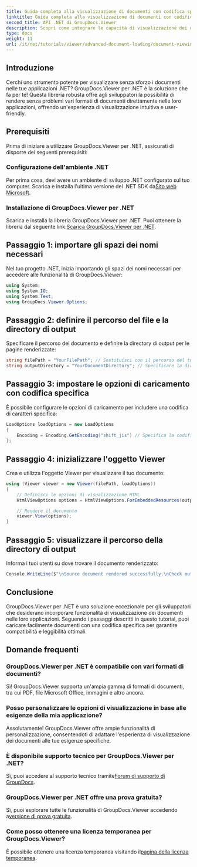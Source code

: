 ```yaml
---
title: Guida completa alla visualizzazione di documenti con codifica specifica
linktitle: Guida completa alla visualizzazione di documenti con codifica specifica
second_title: API .NET di GroupDocs.Viewer
description: Scopri come integrare le capacità di visualizzazione dei documenti nelle tue applicazioni .NET utilizzando GroupDocs.Viewer per .NET. Questa guida dettagliata ti accompagna attraverso l'installazione, la configurazione e il rendering di vari formati di documenti.
type: docs
weight: 11
url: /it/net/tutorials/viewer/advanced-document-loading/document-viewing-with-specific-encoding/
---
```

## Introduzione

Cerchi uno strumento potente per visualizzare senza sforzo i documenti nelle tue applicazioni .NET? GroupDocs.Viewer per .NET è la soluzione che fa per te! Questa libreria robusta offre agli sviluppatori la possibilità di rendere senza problemi vari formati di documenti direttamente nelle loro applicazioni, offrendo un'esperienza di visualizzazione intuitiva e user-friendly.

## Prerequisiti

Prima di iniziare a utilizzare GroupDocs.Viewer per .NET, assicurati di disporre dei seguenti prerequisiti:

### Configurazione dell'ambiente .NET

 Per prima cosa, devi avere un ambiente di sviluppo .NET configurato sul tuo computer. Scarica e installa l'ultima versione del .NET SDK da[Sito web Microsoft](https://dotnet.microsoft.com/download).

### Installazione di GroupDocs.Viewer per .NET

 Scarica e installa la libreria GroupDocs.Viewer per .NET. Puoi ottenere la libreria dal seguente link:[Scarica GroupDocs.Viewer per .NET](https://releases.groupdocs.com/viewer/net/).

## Passaggio 1: importare gli spazi dei nomi necessari

Nel tuo progetto .NET, inizia importando gli spazi dei nomi necessari per accedere alle funzionalità di GroupDocs.Viewer:

```csharp
using System;
using System.IO;
using System.Text;
using GroupDocs.Viewer.Options;
```

## Passaggio 2: definire il percorso del file e la directory di output

Specificare il percorso del documento e definire la directory di output per le pagine renderizzate:

```csharp
string filePath = "YourFilePath"; // Sostituisci con il percorso del tuo documento
string outputDirectory = "YourDocumentDirectory"; // Specificare la directory per l'output
```

## Passaggio 3: impostare le opzioni di caricamento con codifica specifica

È possibile configurare le opzioni di caricamento per includere una codifica di caratteri specifica:

```csharp
LoadOptions loadOptions = new LoadOptions
{
    Encoding = Encoding.GetEncoding("shift_jis") // Specifica la codifica desiderata
};
```

## Passaggio 4: inizializzare l'oggetto Viewer

Crea e utilizza l'oggetto Viewer per visualizzare il tuo documento:

```csharp
using (Viewer viewer = new Viewer(filePath, loadOptions))
{
    // Definisci le opzioni di visualizzazione HTML
    HtmlViewOptions options = HtmlViewOptions.ForEmbeddedResources(outputDirectory + "/page-{0}.html");

    // Rendere il documento
    viewer.View(options);
}
```

## Passaggio 5: visualizzare il percorso della directory di output

Informa i tuoi utenti su dove trovare il documento renderizzato:

```csharp
Console.WriteLine($"\nSource document rendered successfully.\nCheck output in {outputDirectory}.");
```

## Conclusione

GroupDocs.Viewer per .NET è una soluzione eccezionale per gli sviluppatori che desiderano incorporare funzionalità di visualizzazione dei documenti nelle loro applicazioni. Seguendo i passaggi descritti in questo tutorial, puoi caricare facilmente documenti con una codifica specifica per garantire compatibilità e leggibilità ottimali.

## Domande frequenti

### GroupDocs.Viewer per .NET è compatibile con vari formati di documenti?
Sì! GroupDocs.Viewer supporta un'ampia gamma di formati di documenti, tra cui PDF, file Microsoft Office, immagini e altro ancora.

### Posso personalizzare le opzioni di visualizzazione in base alle esigenze della mia applicazione?
Assolutamente! GroupDocs.Viewer offre ampie funzionalità di personalizzazione, consentendoti di adattare l'esperienza di visualizzazione dei documenti alle tue esigenze specifiche.

### È disponibile supporto tecnico per GroupDocs.Viewer per .NET?
 Sì, puoi accedere al supporto tecnico tramite[Forum di supporto di GroupDocs](https://forum.groupdocs.com/c/viewer/9).

### GroupDocs.Viewer per .NET offre una prova gratuita?
 Sì, puoi esplorare tutte le funzionalità di GroupDocs.Viewer accedendo a[versione di prova gratuita](https://releases.groupdocs.com/).

### Come posso ottenere una licenza temporanea per GroupDocs.Viewer?
 È possibile ottenere una licenza temporanea visitando il[pagina della licenza temporanea](https://purchase.groupdocs.com/temporary-license/).